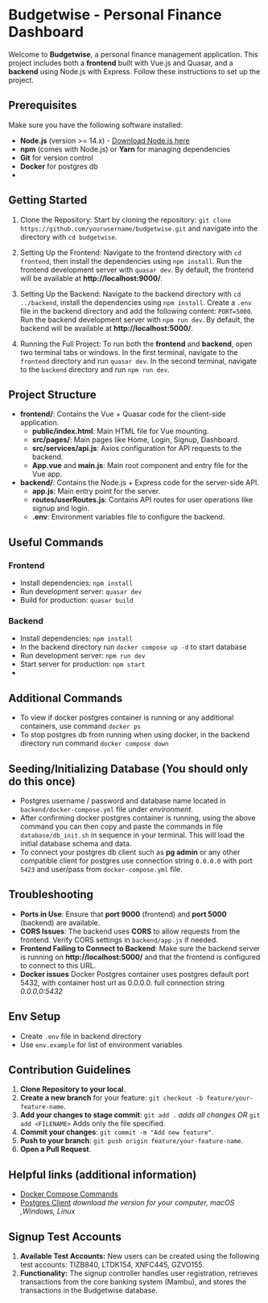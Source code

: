 # Budgetwise - Personal Finance Dashboard

Welcome to **Budgetwise**, a personal finance management application. This project includes both a **frontend** built with Vue.js and Quasar, and a **backend** using Node.js with Express. Follow these instructions to set up the project.

## Prerequisites
Make sure you have the following software installed:
- **Node.js** (version >= 14.x) - [Download Node.js here](https://nodejs.org/)
- **npm** (comes with Node.js) or **Yarn** for managing dependencies
- **Git** for version control
- **Docker** for postgres db
- 
## Getting Started
1. Clone the Repository: Start by cloning the repository: `git clone https://github.com/yourusername/budgetwise.git` and navigate into the directory with `cd budgetwise`.

2. Setting Up the Frontend: Navigate to the frontend directory with `cd frontend`, then install the dependencies using `npm install`. Run the frontend development server with `quasar dev`. By default, the frontend will be available at **http://localhost:9000/**.

3. Setting Up the Backend: Navigate to the backend directory with `cd ../backend`, install the dependencies using `npm install`. Create a `.env` file in the backend directory and add the following content: `PORT=5000`. Run the backend development server with `npm run dev`. By default, the backend will be available at **http://localhost:5000/**.

4. Running the Full Project: To run both the **frontend** and **backend**, open two terminal tabs or windows. In the first terminal, navigate to the `frontend` directory and run `quasar dev`. In the second terminal, navigate to the `backend` directory and run `npm run dev`.

## Project Structure
- **frontend/**: Contains the Vue + Quasar code for the client-side application.
  - **public/index.html**: Main HTML file for Vue mounting.
  - **src/pages/**: Main pages like Home, Login, Signup, Dashboard.
  - **src/services/api.js**: Axios configuration for API requests to the backend.
  - **App.vue** and **main.js**: Main root component and entry file for the Vue app.
- **backend/**: Contains the Node.js + Express code for the server-side API.
  - **app.js**: Main entry point for the server.
  - **routes/userRoutes.js**: Contains API routes for user operations like signup and login.
  - **.env**: Environment variables file to configure the backend.

## Useful Commands
### Frontend
- Install dependencies: `npm install`
- Run development server: `quasar dev`
- Build for production: `quasar build`
### Backend
- Install dependencies: `npm install`
- In the backend directory run `docker compose up -d` to start database
- Run development server: `npm run dev`
- Start server for production: `npm start`
- 
## Additional Commands
- To view if docker postgres container is running or any additional containers, use command `docker ps`
- To stop postgres db from running when using docker, in the backend directory run command `docker compose down`

## Seeding/Initializing Database (You should only do this once)
- Postgres username / password and database name located in `backend/docker-compose.yml` file under _environment_.
- After confirming docker postgres container is running, using the above command you can then copy and paste the commands in file `database/db_init.sh`
in sequence in your terminal. This will load the initial database schema and data.
- To connect your postgres db client such as **pg admin** or any other compatible client for postgres use connection string `0.0.0.0` with port `5423` and user/pass from `docker-compose.yml` file.

## Troubleshooting
- **Ports in Use**: Ensure that **port 9000** (frontend) and **port 5000** (backend) are available.
- **CORS Issues**: The backend uses **CORS** to allow requests from the frontend. Verify CORS settings in `backend/app.js` if needed.
- **Frontend Failing to Connect to Backend**: Make sure the backend server is running on **http://localhost:5000/** and that the frontend is configured to connect to this URL.
- **Docker issues** Docker Postgres container uses postgres default port 5432, with container host url as 0.0.0.0. full connection string _0.0.0.0:5432_

## Env Setup
- Create `.env` file in backend directory
- Use `env.example` for list of environment variables

## Contribution Guidelines
1. **Clone Repository to your local**.
2. **Create a new branch** for your feature: `git checkout -b feature/your-feature-name`.
3. **Add your changes to stage commit**:  `git add .` _adds all changes_  *OR* `git add <FILENAME>` Adds only the file specified.
4. **Commit your changes**: `git commit -m "Add new feature"`.
5. **Push to your branch**: `git push origin feature/your-feature-name`.
6. **Open a Pull Request**.

## Helpful links (additional information)
- [Docker Compose Commands](https://devopscycle.com/blog/the-ultimate-docker-compose-cheat-sheet/#download-the-ultimate-docker-compose-cheat-sheet)
- [Postgres Client](https://www.pgadmin.org/down) _download the version for your computer, macOS ,Windows, Linux_

## Signup Test Accounts
1. **Available Test Accounts:** New users can be created using the following test accounts: TIZB840, LTDK154, XNFC445, GZVO155.
2. **Functionality:** The signup controller handles user registration, retrieves transactions from the core banking system (Mambu), and stores the transactions in the Budgetwise database.